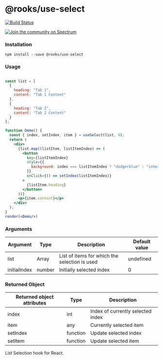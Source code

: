 # @rooks/use-select

[![Build Status](https://travis-ci.org/imbhargav5/rooks.svg?branch=master)](https://travis-ci.org/imbhargav5/rooks) 

<a href="https://spectrum.chat/rooks"><img src="https://withspectrum.github.io/badge/badge.svg" alt="Join the community on Spectrum"/></a>

### Installation

```
npm install --save @rooks/use-select
```

### Usage

```jsx

const list = [
  {
    heading: "Tab 1",
    content: "Tab 1 Content"
  },
  {
    heading: "Tab 2",
    content: "Tab 2 Content"
  }
];

function Demo() {
  const { index, setIndex, item } = useSelect(list, 0);
  return (
    <div>
      {list.map((listItem, listItemIndex) => (
        <button
          key={listItemIndex}
          style={{
            background: index === listItemIndex ? "dodgerblue" : "inherit"
          }}
          onClick={() => setIndex(listItemIndex)}
        >
          {listItem.heading}
        </button>
      ))}
      <p>{item.content}</p>
    </div>
  );
}
render(<Demo/>)
```

### Arguments

| Argument     | Type   | Description                                   | Default value |
| ------------ | ------ | --------------------------------------------- | ------------- |
| list         | Array  | List of items for which the selection is used | undefined     |
| initialIndex | number | Initially selected index                      | 0             |

### Returned Object

| Returned object attributes | Type     | Description                       |
| -------------------------- | -------- | --------------------------------- |
| index                      | int      | Index of currently selected index |
| item                       | any      | Currently selected item           |
| setIndex                   | function | Update selected index             |
| setItem                    | function | Update selected item              |

List Selection hook for React.
